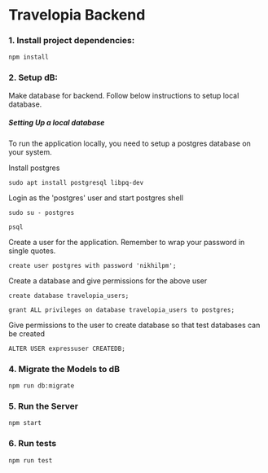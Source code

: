 # Travelopia Backend

### 1. Install project dependencies:

`npm install`

### 2. Setup dB:

Make database for backend.
Follow below instructions to setup local database.

##### Setting Up a local database

To run the application locally, you need to setup a postgres database on your system.

Install postgres

`sudo apt install postgresql libpq-dev`

Login as the 'postgres' user and start postgres shell

`sudo su - postgres`

`psql`

Create a user for the application.
Remember to wrap your password in single quotes.

`create user postgres with password 'nikhilpm';`

Create a database and give permissions for the above user

`create database travelopia_users;`

`grant ALL privileges on database travelopia_users to postgres;`

Give permissions to the user to create database so that test databases can be created

`ALTER USER expressuser CREATEDB;`

### 4. Migrate the Models to dB

`npm run db:migrate`

### 5. Run the Server

`npm start`

### 6. Run tests

`npm run test`
